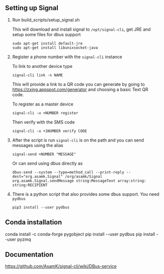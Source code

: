 ## Setting up Signal 

1. Run build_scripts/setup_signal.sh
    
    This will download and install signal to `/opt/signal-cli`, get JRE and setup some files for dbus support
    
    ~~~
    sudo apt-get install default-jre
    sudo apt-get install libunixsocket-java
    ~~~

2. Register a phone number with the `signal-cli` instance

    To link to another device type

    ~~~
    signal-cli link -n NAME
    ~~~
    
    This will provide a link to a QR code you can generate by going to https://zxing.appspot.com/generator and choosing a basic Text QR code.

    To register as a master device

    ~~~
    signal-cli -u +NUMBER register
    ~~~

    Then verify with the SMS code

    ~~~
    signal-cli -u +1NUMBER verify CODE
    ~~~

3. After the script is run `signal-cli` is on the path and you can send messages using the alias

    ~~~
    signal-send +NUMBER "MESSAGE"
    ~~~

    Or can send using dbus directly as

    ~~~
    dbus-send --system --type=method_call --print-reply --dest="org.asamk.Signal" /org/asamk/Signal org.asamk.Signal.sendMessage string:MessageText array:string: string:RECIPIENT
    ~~~

4. There is a python script that also provides some dbus support. You need `pydbus`
    
    ~~~
    pip3 install --user pydbus
    ~~~

## Conda installation

conda install -c conda-forge pygobject
pip install --user pydbus
pip install --user pyzmq
## Documentation

https://github.com/AsamK/signal-cli/wiki/DBus-service
